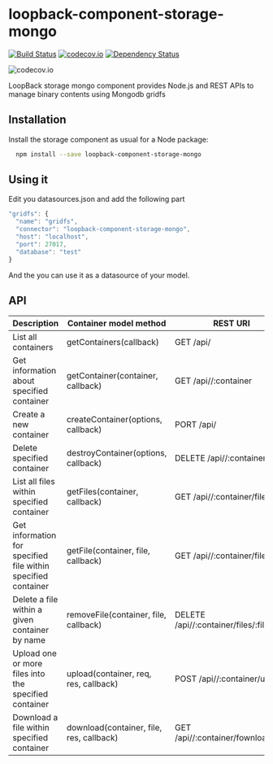 # loopback-component-storage-mongo
[![Build Status](https://travis-ci.org/jdrouet/loopback-component-storage-mongo.svg)](https://travis-ci.org/jdrouet/loopback-component-storage-mongo)
[![codecov.io](https://codecov.io/github/jdrouet/loopback-component-storage-mongo/coverage.svg?branch=master)](https://codecov.io/github/jdrouet/loopback-component-storage-mongo?branch=master)
[![Dependency Status](https://david-dm.org/jdrouet/loopback-component-storage-mongo.svg)](https://david-dm.org/jdrouet/loopback-component-storage-mongo)

![codecov.io](https://codecov.io/github/jdrouet/loopback-component-storage-mongo/branch.svg?branch=master)

LoopBack storage mongo component provides Node.js and REST APIs to manage binary contents using Mongodb gridfs

## Installation

Install the storage component as usual for a Node package:

```bash
  npm install --save loopback-component-storage-mongo
```

## Using it

Edit you datasources.json and add the following part

```javascript
"gridfs": {
  "name": "gridfs",
  "connector": "loopback-component-storage-mongo",
  "host": "localhost",
  "port": 27017,
  "database": "test"
}
```

And the you can use it as a datasource of your model.

## API

Description                                                   | Container model method                    | REST URI
--------------------------------------------------------------|-------------------------------------------|--------------------------------------------
List all containers                                           | getContainers(callback)                   | GET /api/<model>
Get information about specified container                     | getContainer(container, callback)         | GET /api/<model>/:container
Create a new container                                        | createContainer(options, callback)        | PORT /api/<model>
Delete specified container                                    | destroyContainer(options, callback)       | DELETE /api/<model>/:container
List all files within specified container                     | getFiles(container, callback)             | GET /api/<model>/:container/files
Get information for specified file within specified container | getFile(container, file, callback)        | GET /api/<model>/:container/files/:file
Delete a file within a given container by name                | removeFile(container, file, callback)     | DELETE /api/<model>/:container/files/:file
Upload one or more files into the specified container         | upload(container, req, res, callback)     | POST /api/<model>/:container/upload
Download a file within specified container                    | download(container, file, res, callback)  | GET /api/<model>/:container/fownload/:file

